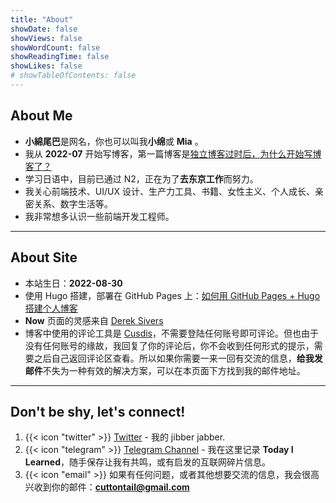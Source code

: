 ```yaml
---
title: "About"
showDate: false
showViews: false
showWordCount: false
showReadingTime: false
showLikes: false
# showTableOfContents: false
---
```


## About Me

- **小綿尾巴**是网名，你也可以叫我**小绵**或 **Mia** 。
- 我从 **2022-07** 开始写博客，第一篇博客是[独立博客过时后，为什么开始写博客了？](/blog/why-blog/)
- 学习日语中，目前已通过 N2，正在为了**去东京工作**而努力。
- 我关心前端技术、UI/UX 设计、生产力工具、书籍、女性主义、个人成长、亲密关系、数字生活等。
- 我非常想多认识一些前端开发工程师。

---

## About Site

- 本站生日：**2022-08-30**
- 使用 Hugo 搭建，部署在 GitHub Pages 上：[如何用 GitHub Pages + Hugo 搭建个人博客](/blog/create-a-wesite-using-github-pages-and-hugo/)
- **Now** 页面的灵感来自 [Derek Sivers](https://nownownow.com/about)
- 博客中使用的评论工具是 [Cusdis](https://cusdis.com/)，不需要登陆任何账号即可评论。但也由于没有任何账号的缘故，我回复了你的评论后，你不会收到任何形式的提示，需要之后自己返回评论区查看。所以如果你需要一来一回有交流的信息，**给我发邮件**不失为一种有效的解决方案，可以在本页面下方找到我的邮件地址。

---

## Don't be shy, let's connect!

1. {{< icon "twitter" >}} [Twitter](https://twitter.com/cuttondev) - 我的 jibber jabber.
2. {{< icon "telegram" >}} [Telegram Channel](https://t.me/cuttontail) - 我在这里记录 **Today I Learned**，随手保存让我有共鸣，或有启发的互联网碎片信息。
3. {{< icon "email" >}}
   如果有任何问题，或者其他想要交流的信息，我会很高兴收到你的邮件：**cuttontail@gmail.com**
